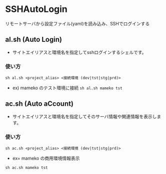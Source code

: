 # SSHAutoLogin
リモートサーバから設定ファイル(yaml)を読み込み、SSHでログインする

## al.sh (Auto Login)

* サイトエイリアスと環境名を指定してsshログインするシェルです。

### 使い方

`sh al.sh <project_alias> <接続環境 (dev|tst|stg|prd)>`

* ex) mameko のテスト環境に接続
`sh al.sh mameko tst`


## ac.sh (Auto aCcount)

* サイトエイリアスと環境名を指定してそのサーバ情報や関連情報を表示します。

### 使い方

`sh ac.sh <project_alias> <接続環境 (dev|tst|stg|prd)>`


* ex= mameko の商用環境情報表示

`sh ac.sh mameko tst`

